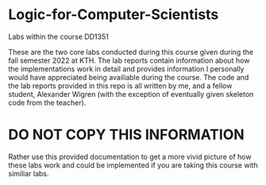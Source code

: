 # Logic-for-Computer-Scientists
Labs within the course DD1351

These are the two core labs conducted during this course given during the fall semester 2022 at KTH. 
The lab reports contain information about how the implementations work in detail and provides information I personally would have appreciated being availiable during the course. The code and the lab reports provided in this repo is all written by me, and a fellow student, Alexander Wigren (with the exception of eventually given skeleton code from the teacher).

# DO NOT COPY THIS INFORMATION
Rather use this provided documentation to get a more vivid picture of how these labs work and could be implemented if you are taking this course with similiar labs.
